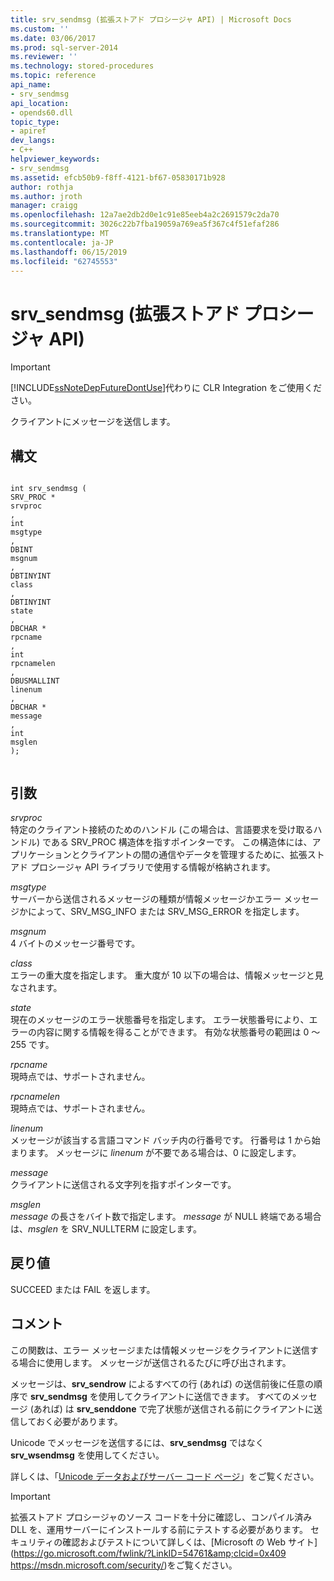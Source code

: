 ```yaml
---
title: srv_sendmsg (拡張ストアド プロシージャ API) | Microsoft Docs
ms.custom: ''
ms.date: 03/06/2017
ms.prod: sql-server-2014
ms.reviewer: ''
ms.technology: stored-procedures
ms.topic: reference
api_name:
- srv_sendmsg
api_location:
- opends60.dll
topic_type:
- apiref
dev_langs:
- C++
helpviewer_keywords:
- srv_sendmsg
ms.assetid: efcb50b9-f8ff-4121-bf67-05830171b928
author: rothja
ms.author: jroth
manager: craigg
ms.openlocfilehash: 12a7ae2db2d0e1c91e85eeb4a2c2691579c2da70
ms.sourcegitcommit: 3026c22b7fba19059a769ea5f367c4f51efaf286
ms.translationtype: MT
ms.contentlocale: ja-JP
ms.lasthandoff: 06/15/2019
ms.locfileid: "62745553"
---
```

# <a name="srvsendmsg-extended-stored-procedure-api"></a>srv_sendmsg (拡張ストアド プロシージャ API)
    
> [!IMPORTANT]  
>  [!INCLUDE[ssNoteDepFutureDontUse](../../includes/ssnotedepfuturedontuse-md.md)]代わりに CLR Integration をご使用ください。  
  
 クライアントにメッセージを送信します。  
  
## <a name="syntax"></a>構文  
  
```  
  
int srv_sendmsg (  
SRV_PROC *  
srvproc  
,  
int  
msgtype  
,  
DBINT  
msgnum  
,  
DBTINYINT  
class  
,   
DBTINYINT  
state  
,  
DBCHAR *  
rpcname  
,  
int   
rpcnamelen  
,  
DBUSMALLINT  
linenum  
,  
DBCHAR *  
message  
,  
int  
msglen   
);  
  
```  
  
## <a name="arguments"></a>引数  
 *srvproc*  
 特定のクライアント接続のためのハンドル (この場合は、言語要求を受け取るハンドル) である SRV_PROC 構造体を指すポインターです。 この構造体には、アプリケーションとクライアントの間の通信やデータを管理するために、拡張ストアド プロシージャ API ライブラリで使用する情報が格納されます。  
  
 *msgtype*  
 サーバーから送信されるメッセージの種類が情報メッセージかエラー メッセージかによって、SRV_MSG_INFO または SRV_MSG_ERROR を指定します。  
  
 *msgnum*  
 4 バイトのメッセージ番号です。  
  
 *class*  
 エラーの重大度を指定します。 重大度が 10 以下の場合は、情報メッセージと見なされます。  
  
 *state*  
 現在のメッセージのエラー状態番号を指定します。 エラー状態番号により、エラーの内容に関する情報を得ることができます。 有効な状態番号の範囲は 0 ～ 255 です。  
  
 *rpcname*  
 現時点では、サポートされません。  
  
 *rpcnamelen*  
 現時点では、サポートされません。  
  
 *linenum*  
 メッセージが該当する言語コマンド バッチ内の行番号です。 行番号は 1 から始まります。 メッセージに *linenum* が不要である場合は、0 に設定します。  
  
 *message*  
 クライアントに送信される文字列を指すポインターです。  
  
 *msglen*  
 *message* の長さをバイト数で指定します。 *message* が NULL 終端である場合は、*msglen* を SRV_NULLTERM に設定します。  
  
## <a name="returns"></a>戻り値  
 SUCCEED または FAIL を返します。  
  
## <a name="remarks"></a>コメント  
 この関数は、エラー メッセージまたは情報メッセージをクライアントに送信する場合に使用します。 メッセージが送信されるたびに呼び出されます。  
  
 メッセージは、**srv_sendrow** によるすべての行 (あれば) の送信前後に任意の順序で **srv_sendmsg** を使用してクライアントに送信できます。 すべてのメッセージ (あれば) は **srv_senddone** で完了状態が送信される前にクライアントに送信しておく必要があります。  
  
 Unicode でメッセージを送信するには、**srv_sendmsg** ではなく **srv_wsendmsg** を使用してください。  
  
 詳しくは、「[Unicode データおよびサーバー コード ページ](../extended-stored-procedures-programming/unicode-data-and-server-code-pages.md)」をご覧ください。  
  
> [!IMPORTANT]  
>  拡張ストアド プロシージャのソース コードを十分に確認し、コンパイル済み DLL を、運用サーバーにインストールする前にテストする必要があります。 セキュリティの確認およびテストについて詳しくは、[Microsoft の Web サイト](https://go.microsoft.com/fwlink/?LinkID=54761&amp;clcid=0x409 https://msdn.microsoft.com/security/)をご覧ください。  
  
  
